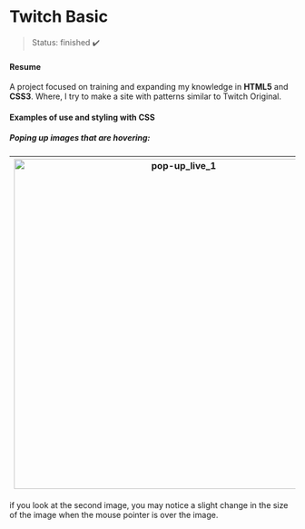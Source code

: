 # Twitch Basic

>Status: finished ✔️

#### Resume
A project focused on training and expanding my knowledge in **HTML5** and **CSS3**. Where, I try to make a site with patterns similar to Twitch Original.

#### Examples of use and styling with CSS
<h5>Poping up images that are hovering:</h5>

| <img width="582" alt="pop-up_live_1" src="https://user-images.githubusercontent.com/59424110/154697008-68a725ac-fa26-4b4d-87ef-586a8ccb0bbc.png"> | <img width="582" alt="pop-up_live_2" src="https://user-images.githubusercontent.com/59424110/154697036-80877906-254d-4f45-9a12-9a05b7249365.png"> |
| ------------------------------------------------------------------------------------------------------------------------------------------------- | ---------------------------------------------------------------------------------------------------------------------------------------------------- |

if you look at the second image, you may notice a slight change in the size of the image when the mouse pointer is over the image.
